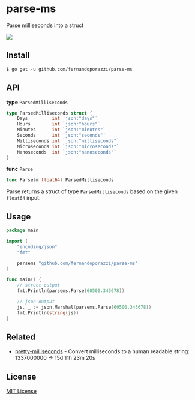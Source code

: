 # parse-ms
Parse milliseconds into a struct

![](https://github.com/fernandoporazzi/parse-ms/workflows/Go/badge.svg)


## Install

```
$ go get -u github.com/fernandoporazzi/parse-ms
```

## API

**type** `ParsedMilliseconds`
```go
type ParsedMilliseconds struct {
	Days         int `json:"days"`
	Hours        int `json:"hours"`
	Minutes      int `json:"minutes"`
	Seconds      int `json:"seconds"`
	Milliseconds int `json:"milliseconds"`
	Microseconds int `json:"microseconds"`
	Nanoseconds  int `json:"nanoseconds"`
}
```

**func** `Parse`
```go
func Parse(m float64) ParsedMilliseconds
```
Parse returns a struct of type `ParsedMilliseconds` based on the given `float64` input.

## Usage

```go
package main

import (
	"encoding/json"
	"fmt"

	parsems "github.com/fernandoporazzi/parse-ms"
)

func main() {
	// struct output
	fmt.Println(parsems.Parse(60500.345678))

	// json output
	js, _ := json.Marshal(parsems.Parse(60500.345678))
	fmt.Println(string(js))
}
```

## Related
- [pretty-milliseconds](https://github.com/fernandoporazzi/pretty-milliseconds) - Convert milliseconds to a human readable string: 1337000000 → 15d 11h 23m 20s



## License

[MIT License](https://github.com/fernandoporazzi/parse-ms/blob/master/LICENSE)

